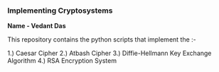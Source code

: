 ### Implementing Cryptosystems

**Name - Vedant Das**

This repository contains the python scripts that implement the :-

1.) Caesar Cipher
2.) Atbash Cipher
3.) Diffie-Hellmann Key Exchange Algorithm
4.) RSA Encryption System
